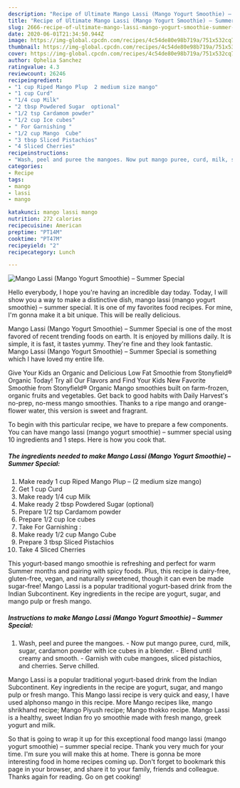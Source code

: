 ```yaml
---
description: "Recipe of Ultimate Mango Lassi (Mango Yogurt Smoothie) – Summer Special"
title: "Recipe of Ultimate Mango Lassi (Mango Yogurt Smoothie) – Summer Special"
slug: 2666-recipe-of-ultimate-mango-lassi-mango-yogurt-smoothie-summer-special
date: 2020-06-01T21:34:50.944Z
image: https://img-global.cpcdn.com/recipes/4c54de80e98b719a/751x532cq70/mango-lassi-mango-yogurt-smoothie-summer-special-recipe-main-photo.jpg
thumbnail: https://img-global.cpcdn.com/recipes/4c54de80e98b719a/751x532cq70/mango-lassi-mango-yogurt-smoothie-summer-special-recipe-main-photo.jpg
cover: https://img-global.cpcdn.com/recipes/4c54de80e98b719a/751x532cq70/mango-lassi-mango-yogurt-smoothie-summer-special-recipe-main-photo.jpg
author: Ophelia Sanchez
ratingvalue: 4.3
reviewcount: 26246
recipeingredient:
- "1 cup Riped Mango Plup  2 medium size mango"
- "1 cup Curd"
- "1/4 cup Milk"
- "2 tbsp Powdered Sugar  optional"
- "1/2 tsp Cardamom powder"
- "1/2 cup Ice cubes"
- " For Garnishing "
- "1/2 cup Mango  Cube"
- "3 tbsp Sliced Pistachios"
- "4 Sliced Cherries"
recipeinstructions:
- "Wash, peel and puree the mangoes. Now put mango puree, curd, milk, sugar, cardamon powder with ice cubes in a blender. Blend until creamy and smooth. Garnish with cube mangoes, sliced pistachios, and cherries. Serve chilled."
categories:
- Recipe
tags:
- mango
- lassi
- mango

katakunci: mango lassi mango 
nutrition: 272 calories
recipecuisine: American
preptime: "PT14M"
cooktime: "PT47M"
recipeyield: "2"
recipecategory: Lunch

---
```



![Mango Lassi (Mango Yogurt Smoothie) – Summer Special](https://img-global.cpcdn.com/recipes/4c54de80e98b719a/751x532cq70/mango-lassi-mango-yogurt-smoothie-summer-special-recipe-main-photo.jpg)

Hello everybody, I hope you're having an incredible day today. Today, I will show you a way to make a distinctive dish, mango lassi (mango yogurt smoothie) – summer special. It is one of my favorites food recipes. For mine, I'm gonna make it a bit unique. This will be really delicious.

Mango Lassi (Mango Yogurt Smoothie) – Summer Special is one of the most favored of recent trending foods on earth. It is enjoyed by millions daily. It is simple, it is fast, it tastes yummy. They're fine and they look fantastic. Mango Lassi (Mango Yogurt Smoothie) – Summer Special is something which I have loved my entire life.

Give Your Kids an Organic and Delicious Low Fat Smoothie from Stonyfield® Organic Today! Try all Our Flavors and Find Your Kids New Favorite Smoothie from Stonyfield® Organic Mango smoothies built on farm-frozen, organic fruits and vegetables. Get back to good habits with Daily Harvest&#39;s no-prep, no-mess mango smoothies. Thanks to a ripe mango and orange-flower water, this version is sweet and fragrant.


To begin with this particular recipe, we have to prepare a few components. You can have mango lassi (mango yogurt smoothie) – summer special using 10 ingredients and 1 steps. Here is how you cook that.

<!--inarticleads1-->

##### The ingredients needed to make Mango Lassi (Mango Yogurt Smoothie) – Summer Special:

1. Make ready 1 cup Riped Mango Plup – (2 medium size mango)
1. Get 1 cup Curd
1. Make ready 1/4 cup Milk
1. Make ready 2 tbsp Powdered Sugar  (optional)
1. Prepare 1/2 tsp Cardamom powder
1. Prepare 1/2 cup Ice cubes
1. Take  For Garnishing :
1. Make ready 1/2 cup Mango  Cube
1. Prepare 3 tbsp Sliced Pistachios
1. Take 4 Sliced Cherries


This yogurt-based mango smoothie is refreshing and perfect for warm Summer months and pairing with spicy foods. Plus, this recipe is dairy-free, gluten-free, vegan, and naturally sweetened, though it can even be made sugar-free! Mango Lassi is a popular traditional yogurt-based drink from the Indian Subcontinent. Key ingredients in the recipe are yogurt, sugar, and mango pulp or fresh mango. 

<!--inarticleads2-->

##### Instructions to make Mango Lassi (Mango Yogurt Smoothie) – Summer Special:

1. Wash, peel and puree the mangoes. - Now put mango puree, curd, milk, sugar, cardamon powder with ice cubes in a blender. - Blend until creamy and smooth. - Garnish with cube mangoes, sliced pistachios, and cherries. Serve chilled.


Mango Lassi is a popular traditional yogurt-based drink from the Indian Subcontinent. Key ingredients in the recipe are yogurt, sugar, and mango pulp or fresh mango. This Mango lassi recipe is very quick and easy, I have used alphonso mango in this recipe. More Mango recipes like, mango shrikhand recipe; Mango Piyush recipe; Mango thokko recipe. Mango Lassi is a healthy, sweet Indian fro yo smoothie made with fresh mango, greek yogurt and milk. 

So that is going to wrap it up for this exceptional food mango lassi (mango yogurt smoothie) – summer special recipe. Thank you very much for your time. I'm sure you will make this at home. There is gonna be more interesting food in home recipes coming up. Don't forget to bookmark this page in your browser, and share it to your family, friends and colleague. Thanks again for reading. Go on get cooking!
